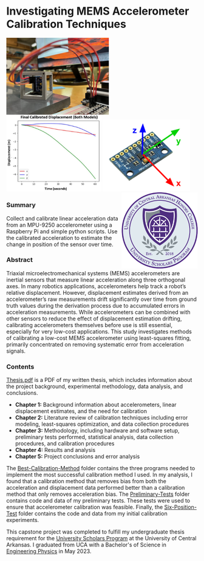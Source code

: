# Investigating MEMS Accelerometer Calibration Techniques

<img src="https://github.com/willward20/UCA-Honors-Capstone/blob/main/media/connections.jpg" width="270" align="left"/> <img src="https://github.com/willward20/UCA-Honors-Capstone/blob/main/media/Final%20Displacement1024_1.jpg" width="250" /> <img src="https://github.com/willward20/UCA-Honors-Capstone/blob/main/media/IMU_axes.png" width="230" /> <img src="https://github.com/willward20/UCA-Honors-Capstone/blob/main/media/USP_Seal_300.png" width="200" align="right"/> 

### Summary

Collect and calibrate linear acceleration data from an MPU-9250 accelerometer using a Raspberry Pi and simple python scripts. Use the calibrated acceleration to estimate the change in position of the sensor over time. 

### Abstract

Triaxial microelectromechanical systems (MEMS) accelerometers are inertial sensors
that measure linear acceleration along three orthogonal axes. In many robotics applications,
accelerometers help track a robot’s relative displacement. However, displacement estimates
derived from an accelerometer’s raw measurements drift significantly over time from ground
truth values during the derivation process due to accumulated errors in acceleration
measurements. While accelerometers can be combined with other sensors to reduce the effect of
displacement estimation drifting, calibrating accelerometers themselves before use is still
essential, especially for very low-cost applications. This study investigates methods of
calibrating a low-cost MEMS accelerometer using least-squares fitting, primarily concentrated
on removing systematic error from acceleration signals.

### Contents

[Thesis.pdf](https://github.com/willward20/UCA-Honors-Capstone/blob/main/Thesis.pdf) is a PDF of my written thesis, which includes information about the project background, experimental methodology, data analysis, and conclusions.
* **Chapter 1:** Background information about accelerometers, linear displacement estimates, and the need for calibration
* **Chapter 2:** Literature review of calibration techniques including error modeling, least-squares optimization, and data collection procedures
* **Chapter 3:** Methodology, including hardware and software setup, preliminary tests performed, statistical analysis, data collection procedures, and calibration procedures
* **Chapter 4:** Results and analysis
* **Chapter 5:** Project conclusions and error analysis

The [Best-Calibration-Method](https://github.com/willward20/UCA-Honors-Capstone/tree/main/Best-Calibration-Method) folder contains the three programs needed to implement the most successful calibration method I used. In my analysis, I found that a calibration method that removes bias from both the acceleration and displacement data performed better than a calibration method that only removes acceleration bias. The [Preliminary-Tests](https://github.com/willward20/UCA-Honors-Capstone/tree/main/Preliminary-Tests) folder contains code and data of my preliminary tests. These tests were used to ensure that accelerometer calibration was feasible. Finally, the [Six-Position-Test](https://github.com/willward20/UCA-Honors-Capstone/tree/main/Six-Position-Test) folder contains the code and data from my initial calibration experiments. 

This capstone project was completed to fulfill my undergraduate thesis requirement for the [University Scholars Program](https://uca.edu/honors/usp/) at the University of Central Arkansas. I graduated from UCA with a Bachelor's of Science in [Engineering Physics](https://uca.edu/physics/engineering-physics/) in May 2023. 
